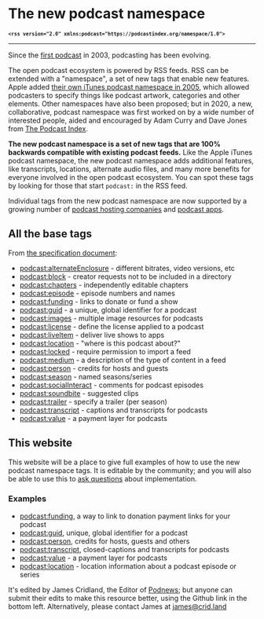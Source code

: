 # The new podcast namespace
**<small>`<rss version="2.0" xmlns:podcast="https://podcastindex.org/namespace/1.0">`</small>**
- - -
Since the [first podcast](https://blogs.harvard.edu/lydondev/2003/07/09/spoken-word-a-few-good-bloggers/) in 2003, podcasting has been evolving.

The open podcast ecosystem is powered by RSS feeds. RSS can be extended with a "namespace", a set of new tags that enable new features. Apple added [their own iTunes podcast namespace in 2005](https://podcasters.apple.com/support/823-podcast-requirements), which allowed podcasters to specify things like podcast artwork, categories and other elements. Other namespaces have also been proposed; but in 2020, a new, collaborative, podcast namespace was first worked on by a wide number of interested people, aided and encouraged by Adam Curry and Dave Jones from [The Podcast Index](https://podcastindex.org/).

**The new podcast namespace is a set of new tags that are 100% backwards compatible with existing podcast feeds.** Like the Apple iTunes podcast namespace, the new podcast namespace adds additional features, like transcripts, locations, alternate audio files, and many more benefits for everyone involved in the open podcast ecosystem. You can spot these tags by looking for those that start `podcast:` in the RSS feed.

Individual tags from the new podcast namespace are now supported by a growing number of [podcast hosting companies](https://podcastindex.org/apps?appTypes=hosting) and [podcast apps](https://podcastindex.org/apps?appTypes=app).

## <i class="pi pi-podcasting20certifiedbadge"></i> All the base tags

From [the specification document](https://github.com/Podcastindex-org/podcast-namespace/blob/main/docs/1.0.md):
* [podcast:alternateEnclosure](https://github.com/Podcastindex-org/podcast-namespace/blob/main/docs/1.0.md#alternate-enclosure) - different bitrates, video versions, etc
* [podcast:block](https://github.com/Podcastindex-org/podcast-namespace/blob/main/docs/1.0.md#block) - creator requests not to be included in a directory
* [podcast:chapters](https://github.com/Podcastindex-org/podcast-namespace/blob/main/docs/1.0.md#chapters) - independently editable chapters
* [podcast:episode](https://github.com/Podcastindex-org/podcast-namespace/blob/main/docs/1.0.md#episode) - episode numbers and names
* [podcast:funding](https://github.com/Podcastindex-org/podcast-namespace/blob/main/docs/1.0.md#funding) - links to donate or fund a show
* [podcast:guid](https://github.com/Podcastindex-org/podcast-namespace/blob/main/docs/1.0.md#guid) - a unique, global identifier for a podcast
* [podcast:images](https://github.com/Podcastindex-org/podcast-namespace/blob/main/docs/1.0.md#images) - multiple image resources for podcasts
* [podcast:license](https://github.com/Podcastindex-org/podcast-namespace/blob/main/docs/1.0.md#license) - define the license applied to a podcast
* [podcast:liveItem](https://github.com/Podcastindex-org/podcast-namespace/blob/main/docs/1.0.md#live-item) - deliver live shows to apps
* [podcast:location](https://github.com/Podcastindex-org/podcast-namespace/blob/main/docs/1.0.md#location) - "where is this podcast about?"
* [podcast:locked](https://github.com/Podcastindex-org/podcast-namespace/blob/main/docs/1.0.md#locked) - require permission to import a feed
* [podcast:medium](https://github.com/Podcastindex-org/podcast-namespace/blob/main/docs/1.0.md#medium) - a description of the type of content in a feed
* [podcast:person](https://github.com/Podcastindex-org/podcast-namespace/blob/main/docs/1.0.md#person) - credits for hosts and guests
* [podcast:season](https://github.com/Podcastindex-org/podcast-namespace/blob/main/docs/1.0.md#season) - named seasons/series
* [podcast:socialInteract](https://github.com/Podcastindex-org/podcast-namespace/blob/main/docs/1.0.md#social-interact) - comments for podcast episodes
* [podcast:soundbite](https://github.com/Podcastindex-org/podcast-namespace/blob/main/docs/1.0.md#soundbite) - suggested clips
* [podcast:trailer](https://github.com/Podcastindex-org/podcast-namespace/blob/main/docs/1.0.md#trailer) - specify a trailer (per season)
* [podcast:transcript](https://github.com/Podcastindex-org/podcast-namespace/blob/main/docs/1.0.md#transcript) - captions and transcripts for podcasts
* [podcast:value](https://github.com/Podcastindex-org/podcast-namespace/blob/main/docs/1.0.md#value) - a payment layer for podcasts

## This website

This website will be a place to give full examples of how to use the new podcast namespace tags. It is editable by the community; and you will also be able to use this to [ask questions](https://github.com/jamescridland/podcastnamespace.org/discussions) about implementation.

### Examples
* [podcast:funding](https://podcastnamespace.org/tag/funding), a way to link to donation payment links for your podcast
* [podcast:guid](https://podcastnamespace.org/tag/guid), unique, global identifier for a podcast
* [podcast:person](https://podcastnamespace.org/tag/person), credits for hosts, guests and others
* [podcast:transcript](https://podcastnamespace.org/tag/transcript), closed-captions and transcripts for podcasts
* [podcast:value](https://podcastnamespace.org/tag/value) - a payment layer for podcasts
* [podcast:location](https://podcastnamespace.org/tag/location) - location information about a podcast episode or series

It's edited by James Cridland, the Editor of [Podnews](https://podnews.net); but anyone can submit their edits to make this resource better, using the Github link in the bottom left. Alternatively, please contact James at james@crid.land

